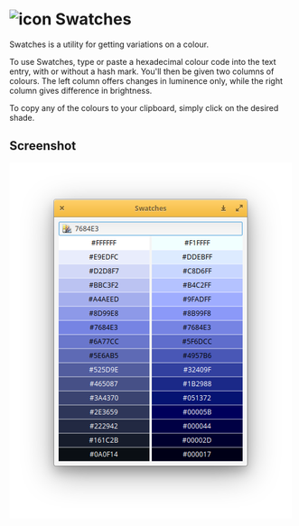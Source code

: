 # ![icon](/data/icons/icon.png?raw=true) Swatches

Swatches is a utility for getting variations on a colour.

To use Swatches, type or paste a hexadecimal colour code into the text entry, with or without a hash mark. You'll then be given two columns of colours. The left column offers changes in luminence only, while the right column gives difference in brightness.

To copy any of the colours to your clipboard, simply click on the desired shade.

## Screenshot

![screenshot](/data/screenshot.png?raw=true)
